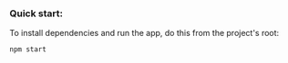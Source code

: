 ### Quick start:

To install dependencies and run the app, do this from the project's root:
```
npm start
```